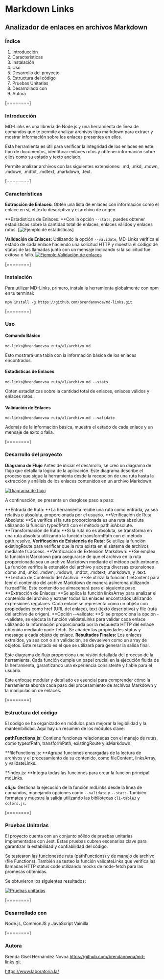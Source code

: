 # Markdown Links
## Analizador de enlaces en archivos Markdown

### Índice
1. Introducción
2. Características
3. Instalación
4. Uso
5. Desarrollo del proyecto
6. Estructura del código
7. Pruebas Unitarias
8. Desarrollado con
9. Autora

[========]

### Introducción
MD-Links es una librería de Node.js y una herramienta de línea de comandos que te permite analizar archivos tipo markdown para extraer y mostrar información sobre los enlaces presentes en ellos.

Esta herramienta es útil para verificar la integridad de los enlaces en este tipo de documentos, identificar enlaces rotos y obtener información sobre ellos como su estado y texto anclado.

Permite analizar archivos con las siguientes extensiones: .md, .mkd, .mdwn, .mdown, .mdtxt, .mdtext, .markdown, .text.

[========]

### Características
**Extracción de Enlaces:** Obtén una lista de enlaces con información como el enlace en sí, el texto descriptivo y el archivo de origen.

**Estadísticas de Enlaces: **Con la opción `--stats`, puedes obtener estadísticas sobre la cantidad total de enlaces, enlaces válidos y enlaces rotos.
[![Ejemplo de estadísticas](https://imgur.com/bbx6Nlv "Ejemplo de estadísticas")]

**Validación de Enlaces:** Utilizando la opción `--validate`, MD-Links verifica el estado de cada enlace haciendo una solicitud HTTP y muestra el código de status de las llamadas junto con un mensaje indicando si la solicitud fue exitosa o falló.
[![Ejemplo Validación de enlaces](https://imgur.com/E4bHkn4 "Ejemplo Validación de enlaces")](https://imgur.com/E4bHkn4 "Ejemplo Validación de enlaces")

[========]

### Instalación
Para utilizar MD-Links, primero, instala la herramienta globalmente con npm en tu terminal:

`npm install -g https://github.com/brendanovoa/md-links.git`

[========]

### Uso
#### Comando Básico

`md-links@brendanovoa ruta/al/archivo.md`

Esto mostrará una tabla con la información básica de los enlaces encontrados.

#### Estadísticas de Enlaces

`md-links@brendanovoa ruta/al/archivo.md --stats`

Obtén estadísticas sobre la cantidad total de enlaces, enlaces válidos y enlaces rotos.

#### Validación de Enlaces

`md-links@brendanovoa ruta/al/archivo.md --validate`

Además de la información básica, muestra el estado de cada enlace y un mensaje de éxito o falla.

[========]

### Desarrollo del proyecto

**Diagrama de Flujo**
Antes de iniciar el desarrollo, se creó un diagrama de flujo que detalla la lógica de la aplicación. Este diagrama describe el proceso que sigue la herramienta desde la recepción de una ruta hasta la extracción y análisis de los enlaces contenidos en un archivo Markdown.

[![Diagrama de flujo](https://imgur.com/gzs66pr "Diagrama de flujo")](https://imgur.com/gzs66pr "Diagrama de flujo")

A continuación, se presenta un desglose paso a paso:

**Entrada de Ruta: **La herramienta recibe una ruta como entrada, ya sea relativa o absoluta, proporcionada por el usuario.
**Verificación de Ruta Absoluta: **Se verifica si la ruta proporcionada es una ruta absoluta utilizando la función typeofPath con el método path.isAbsolute.
**Transformación de Ruta: **Si la ruta no es absoluta, se transforma en una ruta absoluta utilizando la función transformPath con el método path.resolve.
**Verificación de Existencia de Ruta:** Se utiliza la función existingRoute para verificar que la ruta exista en el sistema de archivos mediante fs.access.
**Verificación de Extensión Markdown: **Se emplea la función isMarkdown para asegurarse de que el archivo en la ruta proporcionada sea un archivo Markdown mediante el método path.extname. La función verifica la extensión del archivo y acepta diversas extensiones como .md, .mkd, .mdwn, .mdown, .mdtxt, .mdtext, .markdown, y .text.
**Lectura de Contenido del Archivo: **Se utiliza la función fileContent para leer el contenido del archivo Markdown de manera asíncrona utilizando fs.readFile. Este contenido se almacenará para el siguiente paso.
**Extracción de Enlaces: **Se aplica la función linksArray para analizar el contenido del archivo y extraer todos los enlaces encontrados utilizando expresiones regulares. Cada enlace se representa como un objeto con propiedades como href (URL del enlace), text (texto descriptivo) y file (ruta del archivo de origen).
**Opción --validate: **Si se proporciona la opción --validate, se ejecuta la función validateLinks para validar cada enlace utilizando la información proporcionada por la respuesta HTTP del enlace obtenida mediante node-fetch. Se añaden las propiedades status y message a cada objeto de enlace.
**Resultados Finales:** Los enlaces extraídos, ya sea con o sin validación, se devuelven como un array de objetos. Este resultado es el que se utilizará para generar la salida final.

Este diagrama de flujo proporciona una visión detallada del proceso de la herramienta. Cada función cumple un papel crucial en la ejecución fluida de la herramienta, garantizando una experiencia consistente y fiable para el usuario.

Este enfoque modular y detallado es esencial para comprender cómo la herramienta aborda cada paso del procesamiento de archivos Markdown y la manipulación de enlaces.

[========]

### Estructura del código

El código se ha organizado en módulos para mejorar la legibilidad y la mantenibilidad. Aquí hay un resumen de los módulos clave:

**pathFunctions.js:** Contiene funciones relacionadas con el manejo de rutas, como typeofPath, transformPath, existingRoute y isMarkdown.

**fileFunctions.js: **Agrupa funciones encargadas de la lectura de archivos y el procesamiento de su contenido, como fileContent, linksArray, y validateLinks.

**index.js: **Integra todas las funciones para crear la función principal mdLinks.

**cli.js:** Gestiona la ejecución de la función mdLinks desde la línea de comandos, manejando opciones como `--validate` y `--stats`. También formatea y muestra la salida utilizando las bibliotecas `cli-table3` y `colors.js`.

[========]

### Pruebas Unitarias
El proyecto cuenta con un conjunto sólido de pruebas unitarias implementadas con Jest. Estas pruebas cubren escenarios clave para garantizar la estabilidad y confiabilidad del código.

Se testearon las funcionesde ruta (pathFunctions) y de manejo de archivo (file Functions). También se testeo la función validateLinks que verifica las llamadas HTTP status code utilizando mocks de node-fetch para las promesas obtenidas.

Se obtuvieron los siguientes resultados:

[![Pruebas unitarias](https://imgur.com/mvXpXoc "Pruebas unitarias")](https://imgur.com/mvXpXoc "Pruebas unitarias")

[========]

### Desarrollado con
Node.js, CommonJS y JavaScript Vainilla

[========]

### Autora
Brenda Gisel Hernández Novoa
https://github.com/brendanovoa/md-links.git

https://www.laboratoria.la/
